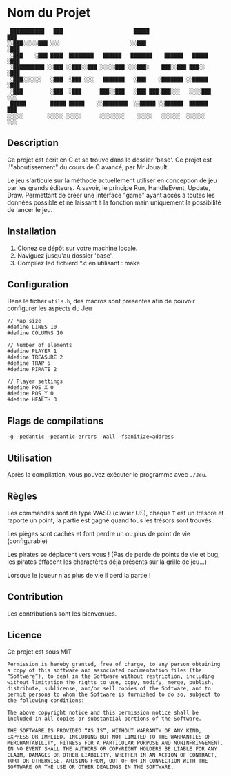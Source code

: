 # Nom du Projet

```plaintext
 ███████████   ███                       █████                        ███  
░░███░░░░░███ ░░░                       ░░███                        ░███   
 ░███    ░███ ████  ████████   ██████   ███████    ██████   █████    ░███
 ░██████████ ░░███ ░░███░░███ ░░░░░███ ░░░███░    ███░░███ ███░░     ░███
 ░███░░░░░░   ░███  ░███ ░░░   ███████   ░███    ░███████ ░░█████    ░███
 ░███         ░███  ░███      ███░░███   ░███ ███░███░░░   ░░░░███   ░░░ 
 █████        █████ █████    ░░████████  ░░█████ ░░██████  ██████     ███
░░░░░        ░░░░░ ░░░░░      ░░░░░░░░    ░░░░░   ░░░░░░  ░░░░░░     ░░░ 
```

## Description

Ce projet est écrit en C et se trouve dans le dossier 'base'. Ce projet est l'"aboutissement" du cours de C avancé, par Mr Jouault.

Le jeu s'articule sur la méthode actuellement utiliser en conception de jeu par les grands éditeurs. A savoir, le principe Run, HandleEvent, Update, Draw. Permettant de créer une interface "game" ayant accès à toutes les données possible et ne laissant à la fonction main uniquement la possibilité de lancer le jeu. 

## Installation

1. Clonez ce dépôt sur votre machine locale.
2. Naviguez jusqu'au dossier 'base'.
3. Compilez led fichierd *.c en utilisant : make

## Configuration

Dans le ficher `utils.h`, des macros sont présentes afin de pouvoir configurer les aspects du Jeu

```
// Map size
#define LINES 10
#define COLUMNS 10

// Number of elements
#define PLAYER 1
#define TREASURE 2
#define TRAP 5
#define PIRATE 2

// Player settings
#define POS_X 0
#define POS_Y 0
#define HEALTH 3 
```

## Flags de compilations 

    -g -pedantic -pedantic-errors -Wall -fsanitize=address

## Utilisation

Après la compilation, vous pouvez exécuter le programme avec `./Jeu`.

## Règles 

Les commandes sont de type WASD (clavier US), chaque `T` est un trésore et raporte un point, la partie est gagné quand tous les trésors sont trouvés.

Les pièges sont cachés et font perdre un ou plus de point de vie (configurable)

Les pirates se déplacent vers vous ! (Pas de perde de points de vie et bug, les pirates éffacent les charactères déjà présents sur la grille de jeu...)

Lorsque le joueur n'as plus de vie il perd la partie !

## Contribution

Les contributions sont les bienvenues.

## Licence

Ce projet est sous MIT

```
Permission is hereby granted, free of charge, to any person obtaining a copy of this software and associated documentation files (the “Software”), to deal in the Software without restriction, including without limitation the rights to use, copy, modify, merge, publish, distribute, sublicense, and/or sell copies of the Software, and to permit persons to whom the Software is furnished to do so, subject to the following conditions:

The above copyright notice and this permission notice shall be included in all copies or substantial portions of the Software.

THE SOFTWARE IS PROVIDED “AS IS”, WITHOUT WARRANTY OF ANY KIND, EXPRESS OR IMPLIED, INCLUDING BUT NOT LIMITED TO THE WARRANTIES OF MERCHANTABILITY, FITNESS FOR A PARTICULAR PURPOSE AND NONINFRINGEMENT. IN NO EVENT SHALL THE AUTHORS OR COPYRIGHT HOLDERS BE LIABLE FOR ANY CLAIM, DAMAGES OR OTHER LIABILITY, WHETHER IN AN ACTION OF CONTRACT, TORT OR OTHERWISE, ARISING FROM, OUT OF OR IN CONNECTION WITH THE SOFTWARE OR THE USE OR OTHER DEALINGS IN THE SOFTWARE.
```